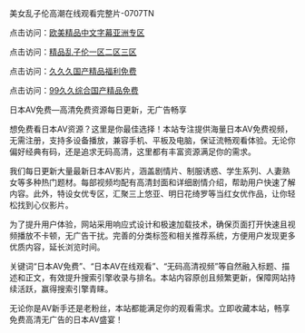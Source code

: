 
美女乱子伦高潮在线观看完整片-0707TN

点击访问：<a href="https://bsdf-5f5.pages.dev/">欧美精品中文字幕亚洲专区</a>

点击访问：<a href="https://cfad.pages.dev/">精品乱子伦一区二区三区</a>

点击访问：<a href="https://bered.pages.dev/">久久久国产精品福利免费</a>

点击访问：<a href="https://rtj-3zo.pages.dev/">99久久综合国产精品免费</a>


日本AV免费—高清免费资源每日更新，无广告畅享

想免费看日本AV资源？这里是你最佳选择！本站专注提供海量日本AV免费视频，无需注册，支持多设备播放，兼容手机、平板及电脑，保证流畅观看体验。无论你偏好经典有码，还是追求无码高清，这里都有丰富资源满足你的需求。

我们每日更新大量最新日本AV影片，涵盖剧情片、制服诱惑、学生系列、人妻熟女等多种热门题材。每部视频均配有高清封面和详细剧情介绍，帮助用户快速了解内容。此外，特设女优专区，汇聚三上悠亚、明日花绮罗等当红女优作品，让你轻松找到心仪影片。

为了提升用户体验，网站采用响应式设计和极速加载技术，确保页面打开快速且视频播放不卡顿，无广告干扰。完善的分类标签和相关推荐系统，方便用户发现更多优质内容，延长浏览时间。

关键词“日本AV免费”、“日本AV在线观看”、“无码高清视频”等自然融入标题、描述和正文，有效提升搜索引擎收录与排名。本站内容原创且频繁更新，保障网站持续活跃，赢得搜索引擎青睐。

无论你是AV新手还是老粉丝，本站都能满足你的观看需求。立即收藏本站，畅享免费高清无广告的日本AV盛宴！



<span style="display:none;">[Canonical link] ( ）</span>
